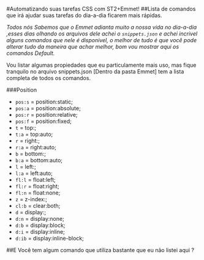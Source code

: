 #Automatizando suas tarefas CSS com ST2+Emmet!
##Lista de comandos que irá ajudar suas tarefas do dia-a-dia ficarem mais rápidas.

*Todos nós Sabemos que o Emmet adianta muito a nossa vida no dia-a-dia ,esses dias olhando os arquivos dele 
achei  o `snippets.json` e achei incrivel alguns comandos que nele é disponivel, o melhor de tudo é que você pode alterar tudo 
da maneira que achar melhor, bom vou mostrar aqui os comandos Default.*

Vou listar algumas propiedades que eu particulamente mais uso, mas fique tranquilo no arquivo 
snippets.json [Dentro da pasta Emmet] tem a lista completa de todos os comandos.

###Position
- `pos:s` = position:static;
- `pos:a` = position:absolute;
- `pos:r` = position:relative;
- `pos:f` = position:fixed;
- `t` = top:;
- `t:a` = top:auto;
- `r` = right:;
- `r:a` = right:auto;
- `b` = bottom:;
- `b:a` = bottom:auto;
- `l` = left:;
- `l:a` = left:auto;
- `fl:l` = float:left;
- `fl:r` = float:right;
- `fl:n` = float:none;
- `z` = z-index:;
- `cl:b` = clear:both;
- `d` = display:;
- `d:n` = display:none;
- `d:b` = display:block;
- `d:i` = display:inline;
- `d:ib` = display:inline-block;

##E Você tem algum comando que utiliza bastante que eu não listei aqui ?